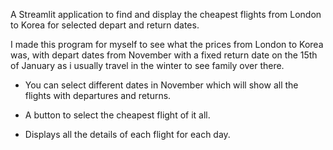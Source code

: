 A Streamlit application to find and display the cheapest flights from London to Korea for selected depart and return dates. 

I made this program for myself to see what the prices from London to Korea was, with depart dates from November with a fixed return date on the 15th of January as i usually travel in the winter to see family over there. 


- You can select different dates in November which will show all the flights with departures and returns.
  
- A button to select the cheapest flight of it all.
  
- Displays all the details of each flight for each day.
  




